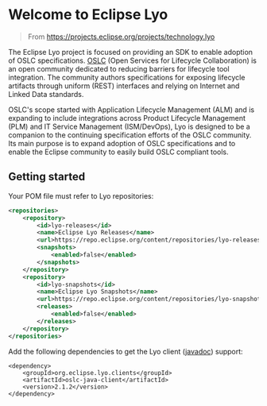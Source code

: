 # Welcome to Eclipse Lyo

> From https://projects.eclipse.org/projects/technology.lyo

The Eclipse Lyo project is focused on providing an SDK to enable adoption of OSLC specifications. [OSLC](https://oslc.github.io/) (Open Services for Lifecycle Collaboration) is an open community dedicated to reducing barriers for lifecycle tool integration. The community authors specifications for exposing lifecycle artifacts through uniform (REST) interfaces and relying on Internet and Linked Data standards.

OSLC's scope started with Application Lifecycle Management (ALM) and is expanding to include integrations across Product Lifecycle Management (PLM) and IT Service Management (ISM/DevOps), Lyo is designed to be a companion to the continuing specification efforts of the OSLC community. Its main purpose is to expand adoption of OSLC specifications and to enable the Eclipse community to easily build OSLC compliant tools.

## Getting started

Your POM file must refer to Lyo repositories:

```xml
<repositories>
    <repository>
        <id>lyo-releases</id>
        <name>Eclipse Lyo Releases</name>
        <url>https://repo.eclipse.org/content/repositories/lyo-releases/</url>
        <snapshots>
            <enabled>false</enabled>
        </snapshots>
    </repository>
    <repository>
        <id>lyo-snapshots</id>
        <name>Eclipse Lyo Snapshots</name>
        <url>https://repo.eclipse.org/content/repositories/lyo-snapshots/</url>
        <releases>
            <enabled>false</enabled>
        </releases>
    </repository>
</repositories>
```

Add the following dependencies to get the Lyo client ([javadoc](https://download.eclipse.org/lyo/docs/client/2.1.2/overview-summary.html)) support:

```
<dependency>
    <groupId>org.eclipse.lyo.clients</groupId>
    <artifactId>oslc-java-client</artifactId>
    <version>2.1.2</version>
</dependency>
```